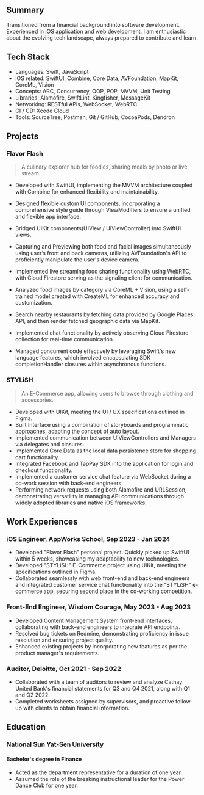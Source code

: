 
## **Summary**

Transitioned from a financial background into software development.
Experienced in iOS application and web development.
I am enthusiastic about the evolving tech landscape, always prepared to contribute and learn.

## **Tech Stack**

- Languages: Swift, JavaScript
- iOS related: SwiftUI, Combine, Core Data, AVFoundation, MapKit, CoreML, Vision
- Concepts: ARC, Concurrency, OOP, POP, MVVM, Unit Testing
- Libraries: Alamofire, SwiftLint, Kingfisher, MessageKit
- Networking: RESTful APIs, WebSocket, WebRTC
- CI / CD: Xcode Cloud
- Tools: SourceTree, Postman, Git / GitHub, CocoaPods, Dendron

## **Projects**

### Flavor Flash

> A culinary explorer hub for foodies, sharing meals by photo or live stream.

- Developed with SwiftUI, implementing the MVVM architecture coupled with Combine for enhanced flexibility and maintainability.

- Designed flexible custom UI components, incorporating a comprehensive style guide through ViewModifiers to ensure a unified and flexible app interface.
- Bridged UIKit components(UIView / UIViewController) into SwiftUI views.
- Capturing and Previewing both food and facial images simultaneously using user’s front and back cameras, utilizing AVFoundation's API to proficiently manipulate the user's device camera.
- Implemented live streaming food sharing functionality using WebRTC, with Cloud Firestore serving as the signaling client for communication.
- Analyzed food images by category via CoreML + Vision, using a self-trained model created with CreateML for enhanced accuracy and customization.
- Search nearby restaurants by fetching data provided by Google Places API, and then render fetched geographic data via MapKit.
- Implemented chat functionality by actively observing Cloud Firestore collection for real-time communication.
- Managed concurrent code effectively by leveraging Swift's new language features, which involved encapsulating SDK completionHandler closures within asynchronous functions.

### STYLiSH

> An E-Commerce app, allowing users to browse through clothing and accessories.

- Developed with UIKit, meeting the UI / UX specifications outlined in Figma.
- Built Interface using a combination of storyboards and programmatic approaches, adapting the concept of auto layout.
- Implemented communication between UIViewControllers and Managers via delegates and closures.
- Implemented Core Data as the local data persistence store for shopping cart functionality.
- Integrated Facebook and TapPay SDK into the application for login and checkout functionality.
- Implemented a customer service chat feature via WebSocket during a co-work session with back-end engineers.
- Performing network requests using both Alamofire and URLSession, demonstrating versatility in managing API communications through widely adopted libraries and native iOS frameworks.

## **Work Experiences**

### iOS Engineer, AppWorks School, Sep 2023 - Jan 2024

- Developed "Flavor Flash" personal project. Quickly picked up SwiftUI within 5 weeks, showcasing my adaptability to new technologies.
- Developed "STYLiSH" E-Commerce project using UIKit, meeting the specifications outlined in Figma.
- Collaborated seamlessly with web front-end and back-end engineers and integrated customer service chat functionality into the "STYLiSH" e-commerce app, securing second place in the co-working competition.

### Front-End Engineer, Wisdom Courage, May 2023 - Aug 2023

- Developed Content Management System front-end interfaces, collaborating with back-end engineers to integrate API endpoints.
- Resolved bug tickets on Redmine, demonstrating proficiency in issue resolution and ensuring project quality.
- Enhanced existing projects by incorporating new features as per the product manager's requirements.

### Auditor, Deloitte, Oct 2021 - Sep 2022

- Collaborated with a team of auditors to review and analyze Cathay United Bank's financial statements for Q3 and Q4 2021, along with Q1 and Q2 2022.
- Completed worksheets assigned by supervisors, and proactive follow-up with clients to obtain financial information.

## **Education**

### National Sun Yat-Sen University

#### Bachelor's degree in Finance

- Acted as the department representative for a duration of one year.
- Assumed the role of the breaking instructional leader for the Power Dance Club for one year.